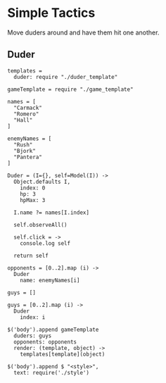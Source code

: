 Simple Tactics
==============

Move duders around and have them hit one another.

Duder
-----

    templates =
      duder: require "./duder_template"

    gameTemplate = require "./game_template"

    names = [
      "Carmack"
      "Romero"
      "Hall"
    ]
    
    enemyNames = [
      "Rush"
      "Bjork"
      "Pantera"
    ]

    Duder = (I={}, self=Model(I)) ->
      Object.defaults I,
        index: 0
        hp: 3
        hpMax: 3
        
      I.name ?= names[I.index]

      self.observeAll()

      self.click = ->
        console.log self

      return self
      
    opponents = [0..2].map (i) ->
      Duder
        name: enemyNames[i]

    guys = []

    guys = [0..2].map (i) ->
      Duder
        index: i

    $('body').append gameTemplate
      duders: guys
      opponents: opponents
      render: (template, object) ->
        templates[template](object)

    $('body').append $ "<style>",
      text: require('./style')
